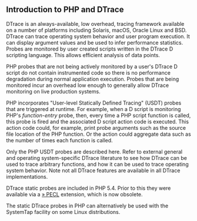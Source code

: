 Introduction to PHP and DTrace
------------------------------

DTrace is an always-available, low overhead, tracing framework available
on a number of platforms including Solaris, macOS, Oracle Linux and BSD.
DTrace can trace operating system behavior and user program execution.
It can display argument values and be used to infer performance
statistics. Probes are monitored by user created scripts written in the
DTrace D scripting language. This allows efficient analysis of data
points.

PHP probes that are not being actively monitored by a user's DTrace D
script do not contain instrumented code so there is no performance
degradation during normal application execution. Probes that are being
monitored incur an overhead low enough to generally allow DTrace
monitoring on live production systems.

PHP incorporates "User-level Statically Defined Tracing" (USDT) probes
that are triggered at runtime. For example, when a D script is
monitoring PHP's *function-entry* probe, then, every time a PHP script
function is called, this probe is fired and the associated D script
action code is executed. This action code could, for example, print
probe arguments such as the source file location of the PHP function. Or
the action could aggregate data such as the number of times each
function is called.

Only the PHP USDT probes are described here. Refer to external general
and operating system-specific DTrace literature to see how DTrace can be
used to trace arbitrary functions, and how it can be used to trace
operating system behavior. Note not all DTrace features are available in
all DTrace implementations.

DTrace static probes are included in PHP 5.4. Prior to this they were
available via a
<a href="https://pecl.php.net/" class="link external">» PECL</a>
extension, which is now obsolete.

The static DTrace probes in PHP can alternatively be used with the
SystemTap facility on some Linux distributions.
